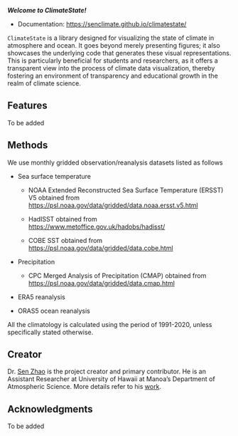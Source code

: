***Welcome to ClimateState!***

* Documentation: <https://senclimate.github.io/climatestate/>

`ClimateState` is a library designed for visualizing the state of climate in atmosphere and ocean. It goes beyond merely presenting figures; it also showcases the underlying code that generates these visual representations. This is particularly beneficial for students and researchers, as it offers a transparent view into the process of climate data visualization, thereby fostering an environment of transparency and educational growth in the realm of climate science.

## Features
To be added

## Methods
We use monthly gridded observation/reanalysis datasets listed as follows

- Sea surface temperature
    * NOAA Extended Reconstructed Sea Surface Temperature (ERSST) V5 obtained from <https://psl.noaa.gov/data/gridded/data.noaa.ersst.v5.html>

    * HadISST obtained from <https://www.metoffice.gov.uk/hadobs/hadisst/>

    * COBE SST obtained from <https://psl.noaa.gov/data/gridded/data.cobe.html>

- Precipitation

  * CPC Merged Analysis of Precipitation (CMAP) obtained from <https://psl.noaa.gov/data/gridded/data.cmap.html>

- ERA5 reanalysis

- ORAS5 ocean reanalysis

All the climatology is calculated using the period of 1991-2020, unless specifically stated otherwise.

## Creator

Dr. [Sen Zhao](https://senzhao.netlify.app/) is the project creator and primary contributor. He is an Assistant Researcher at University of Hawaii at Manoa’s Department of Atmospheric Science. More details refer to his [work](https://senzhao.netlify.app/publication/).

## Acknowledgments

To be added
